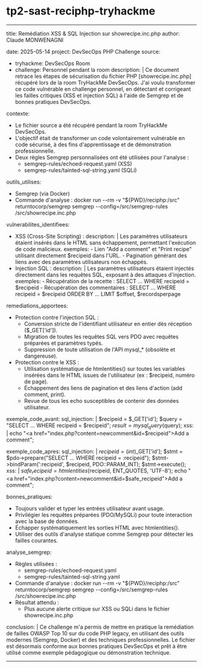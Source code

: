 # tp2-sast-reciphp-tryhackme

---
title: Remédiation XSS & SQL Injection sur showrecipe.inc.php
author: Claude MONWENAGNI

date: 2025-05-14
project: DevSecOps PHP Challenge
source:
  - tryhackme: DevSecOps Room
  - challenge: Personnel pendant la room
description: |
  Ce document retrace les étapes de sécurisation du fichier PHP [showrecipe.inc.php] récupéré lors de la room TryHackMe DevSecOps. J'ai voulu transformer ce code vulnérable en challenge personnel, en détectant et corrigeant les failles critiques (XSS et injection SQL) à l'aide de Semgrep et de bonnes pratiques DevSecOps.

contexte:
  - Le fichier source a été récupéré pendant la room TryHackMe DevSecOps.
  - L'objectif était de transformer un code volontairement vulnérable en code sécurisé, à des fins d'apprentissage et de démonstration professionnelle.
  - Deux règles Semgrep personnalisées ont été utilisées pour l'analyse :
      - semgrep-rules/echoed-request.yaml (XSS)
      - semgrep-rules/tainted-sql-string.yaml (SQLi)

outils_utilises:
  - Semgrep (via Docker)
  - Commande d'analyse :
      docker run --rm -v "${PWD}/reciphp:/src" returntocorp/semgrep semgrep --config=/src/semgrep-rules /src/showrecipe.inc.php

vulnerabilites_identifiees:
  - XSS (Cross-Site Scripting) :
      description: |
        Les paramètres utilisateurs étaient insérés dans le HTML sans échappement, permettant l'exécution de code malicieux.
      exemples:
        - Lien "Add a comment" et "Print recipe" utilisant directement $recipeid dans l'URL.
        - Pagination générant des liens avec des paramètres utilisateurs non échappés.
  - Injection SQL :
      description: |
        Les paramètres utilisateurs étaient injectés directement dans les requêtes SQL, exposant à des attaques d'injection.
      exemples:
        - Récupération de la recette : SELECT ... WHERE recipeid = $recipeid
        - Récupération des commentaires : SELECT ... WHERE recipeid = $recipeid ORDER BY ... LIMIT $offset, $recordsperpage

remediations_apportees:
  - Protection contre l'injection SQL :
      - Conversion stricte de l'identifiant utilisateur en entier dès réception ($_GET['id']).
      - Migration de toutes les requêtes SQL vers PDO avec requêtes préparées et paramètres typés.
      - Suppression de toute utilisation de l'API mysql_* (obsolète et dangereuse).
  - Protection contre le XSS :
      - Utilisation systématique de htmlentities() sur toutes les variables insérées dans le HTML issues de l'utilisateur (ex : $recipeid, numéro de page).
      - Échappement des liens de pagination et des liens d'action (add comment, print).
      - Revue de tous les echo susceptibles de contenir des données utilisateur.

exemple_code_avant:
  sql_injection: |
    $recipeid = $_GET['id'];
    $query = "SELECT ... WHERE recipeid = $recipeid";
    $result = mysql_query($query);
  xss: |
    echo "<a href=\"index.php?content=newcomment&id=$recipeid\">Add a comment</a>";

exemple_code_apres:
  sql_injection: |
    $recipeid = (int)$_GET['id'];
    $stmt = $pdo->prepare("SELECT ... WHERE recipeid = :recipeid");
    $stmt->bindParam(':recipeid', $recipeid, PDO::PARAM_INT);
    $stmt->execute();
  xss: |
    $safe_recipeid = htmlentities($recipeid, ENT_QUOTES, 'UTF-8');
    echo "<a href=\"index.php?content=newcomment&id=$safe_recipeid\">Add a comment</a>";

bonnes_pratiques:
  - Toujours valider et typer les entrées utilisateur avant usage.
  - Privilégier les requêtes préparées (PDO/MySQLi) pour toute interaction avec la base de données.
  - Échapper systématiquement les sorties HTML avec htmlentities().
  - Utiliser des outils d'analyse statique comme Semgrep pour détecter les failles courantes.

analyse_semgrep:
  - Règles utilisées :
      - semgrep-rules/echoed-request.yaml
      - semgrep-rules/tainted-sql-string.yaml
  - Commande d'analyse :
      docker run --rm -v "${PWD}/reciphp:/src" returntocorp/semgrep semgrep --config=/src/semgrep-rules /src/showrecipe.inc.php
  - Résultat attendu :
      - Plus aucune alerte critique sur XSS ou SQLi dans le fichier showrecipe.inc.php

conclusion: |
  Ce challenge m'a permis de mettre en pratique la remédiation de failles OWASP Top 10 sur du code PHP legacy, en utilisant des outils modernes (Semgrep, Docker) et des techniques professionnelles. Le fichier est désormais conforme aux bonnes pratiques DevSecOps et prêt à être utilisé comme exemple pédagogique ou démonstration technique.

---
